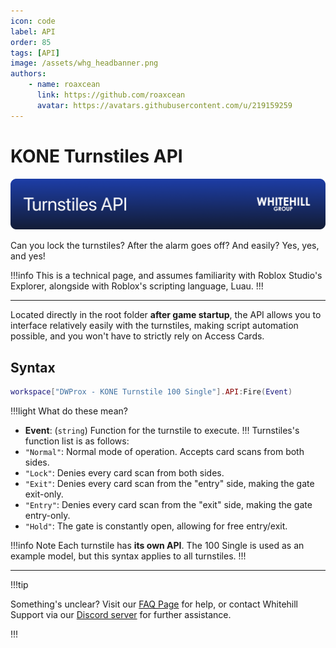 ```yaml
---
icon: code
label: API
order: 85
tags: [API]
image: /assets/whg_headbanner.png
authors: 
    - name: roaxcean
      link: https://github.com/roaxcean
      avatar: https://avatars.githubusercontent.com/u/219159259
---
```

# KONE Turnstiles API

![](/assets/banners/whg_turnstilesapi.png)

Can you lock the turnstiles? After the alarm goes off? And easily? Yes, yes, and yes!

!!!info
This is a technical page, and assumes familiarity with Roblox Studio's Explorer, alongside with Roblox's scripting language, Luau.
!!!

---

Located directly in the root folder **after game startup**, the API allows you to interface relatively easily with the turnstiles, making script automation possible, and you won't have to strictly rely on Access Cards.

## Syntax

```lua
workspace["DWProx - KONE Turnstile 100 Single"].API:Fire(Event)
```
!!!light What do these mean?
- **Event**: (`string`) Function for the turnstile to execute.
!!!
Turnstiles's function list is as follows:
- `"Normal"`: Normal mode of operation. Accepts card scans from both sides.
- `"Lock"`: Denies every card scan from both sides.
- `"Exit"`: Denies every card scan from the "entry" side, making the gate exit-only.
- `"Entry"`: Denies every card scan from the "exit" side, making the gate entry-only.
- `"Hold"`: The gate is constantly open, allowing for free entry/exit.

!!!info Note
Each turnstile has **its own API**. The 100 Single is used as an example model, but this syntax applies to all turnstiles.
!!!

---

!!!tip

Something's unclear? Visit our [FAQ Page](/faq.md) for help, or contact Whitehill Support via our [Discord server](https://discord.whitehill.group/) for further assistance.

!!!